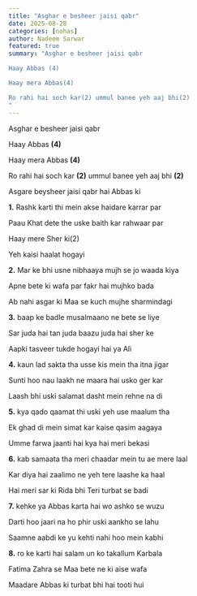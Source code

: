 ```yaml
---
title: "Asghar e besheer jaisi qabr"
date: 2025-08-28
categories: [nohas]
author: Nadeem Sarwar
featured: true
summary: "Asghar e besheer jaisi qabr

Haay Abbas (4)

Haay mera Abbas(4)

Ro rahi hai soch kar(2) ummul banee yeh aaj bhi(2)
"
---
```

Asghar e besheer jaisi qabr

Haay Abbas **(4)**

Haay mera Abbas **(4)**

Ro rahi hai soch kar **(2)** ummul banee yeh aaj bhi **(2)**



Asgare beysheer jaisi qabr hai Abbas ki



**1.** Rashk karti thi mein akse haidare karrar par

Paau Khat dete the uske baith kar rahwaar par

Haay mere Sher ki(2)

Yeh kaisi haalat hogayi



**2.** Mar ke bhi usne nibhaaya mujh se jo waada kiya

Apne bete ki wafa par fakr hai mujhko bada

Ab nahi asgar ki Maa se kuch mujhe sharmindagi



**3.** baap ke badle musalmaano ne bete se liye

Sar juda hai tan juda baazu juda hai sher ke

Aapki tasveer tukde hogayi hai ya Ali



**4.** kaun lad sakta tha usse kis mein tha itna jigar

Sunti hoo nau laakh ne maara hai usko ger kar

Laash bhi uski salamat dasht mein rehne na di



**5.** kya qado qaamat thi uski yeh use maalum tha

Ek ghad di mein simat kar kaise qasim aagaya

Umme farwa jaanti hai kya hai meri bekasi



**6.** kab samaata tha meri chaadar mein tu ae mere laal

Kar diya hai zaalimo ne yeh tere laashe ka haal

Hai meri sar ki Rida bhi Teri turbat se badi



**7.** kehke ya Abbas karta hai wo ashko se wuzu

Darti hoo jaari na ho phir uski aankho se lahu

Saamne aabdi ke yu kehti nahi hoo mein kabhi



**8.** ro ke karti hai salam un ko takallum Karbala

Fatima Zahra se Maa bete ne ki aise wafa

Maadare Abbas ki turbat bhi hai tooti hui

